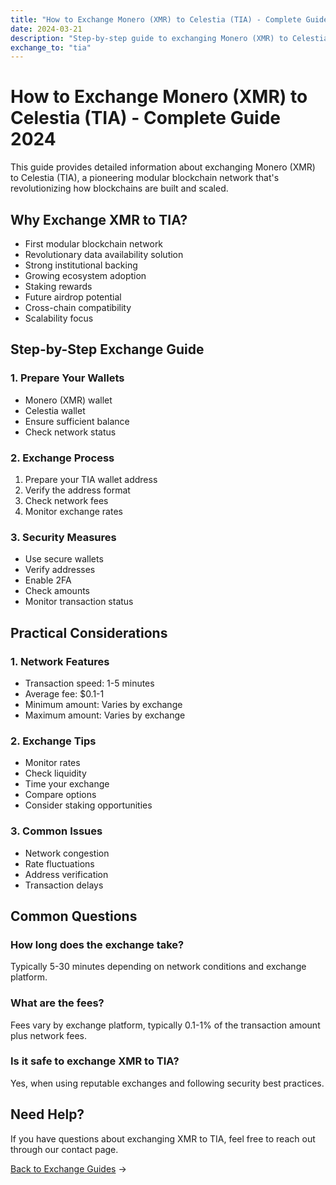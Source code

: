 ```yaml
---
title: "How to Exchange Monero (XMR) to Celestia (TIA) - Complete Guide 2024"
date: 2024-03-21
description: "Step-by-step guide to exchanging Monero (XMR) to Celestia (TIA). Learn about exchange methods, security measures, and TIA's potential as a leading modular blockchain solution."
exchange_to: "tia"
---
```


# How to Exchange Monero (XMR) to Celestia (TIA) - Complete Guide 2024

This guide provides detailed information about exchanging Monero (XMR) to Celestia (TIA), a pioneering modular blockchain network that's revolutionizing how blockchains are built and scaled.

## Why Exchange XMR to TIA?

-   First modular blockchain network
-   Revolutionary data availability solution
-   Strong institutional backing
-   Growing ecosystem adoption
-   Staking rewards
-   Future airdrop potential
-   Cross-chain compatibility
-   Scalability focus

## Step-by-Step Exchange Guide

### 1. Prepare Your Wallets

-   Monero (XMR) wallet
-   Celestia wallet
-   Ensure sufficient balance
-   Check network status

### 2. Exchange Process

1. Prepare your TIA wallet address
2. Verify the address format
3. Check network fees
4. Monitor exchange rates

### 3. Security Measures

-   Use secure wallets
-   Verify addresses
-   Enable 2FA
-   Check amounts
-   Monitor transaction status

## Practical Considerations

### 1. Network Features

-   Transaction speed: 1-5 minutes
-   Average fee: $0.1-1
-   Minimum amount: Varies by exchange
-   Maximum amount: Varies by exchange

### 2. Exchange Tips

-   Monitor rates
-   Check liquidity
-   Time your exchange
-   Compare options
-   Consider staking opportunities

### 3. Common Issues

-   Network congestion
-   Rate fluctuations
-   Address verification
-   Transaction delays

## Common Questions

### How long does the exchange take?

Typically 5-30 minutes depending on network conditions and exchange platform.

### What are the fees?

Fees vary by exchange platform, typically 0.1-1% of the transaction amount plus network fees.

### Is it safe to exchange XMR to TIA?

Yes, when using reputable exchanges and following security best practices.

## Need Help?

If you have questions about exchanging XMR to TIA, feel free to reach out through our contact page.

[Back to Exchange Guides](/exchanges/) →
